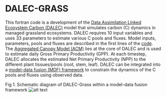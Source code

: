 # DALEC-GRASS
This fortran code is a development of the [Data Assimilation Linked Ecosystem Carbon (DALEC)](https://www.geos.ed.ac.uk/homes/mwilliam/DALEC.html) model that simulates carbon (C) dynamics in managed grassland ecosystems. DALEC requires 10 input variables and uses 33 parameters to estimate various C pools and fluxes. Model inputs, parameters, pools and fluxes are described in the first lines of the [code](https://github.com/vmyrgiotis/DALEC_Grass/blob/master/DALEC_GRASS.f90). The [Aggregated Canopy Model (ACM)](https://doi.org/10.1890/1051-0761(1997)007[0882:PGPPIT]2.0.CO;2) lies at the core of DALEC and is used to estimate daily Gross Primary Productivity (GPP). At each timestep, DALEC allocates the estimated Net Primary Productivity (NPP) to the different plant tissues/pools (root, stem, leaf). DALEC can be integrated into a [model-data fusion (MDF) framework](https://doi.org/10.1073/pnas.1515160113) to constrain the dynamics of the C pools and fluxes using observed data.

Fig 1. Schematic diagram of DALEC-Grass within a model-data fusion framework
![alt text](https://github.com/vmyrgiotis/DALEC_Grass/blob/master/DALEC_GRASS_image.jpeg)


